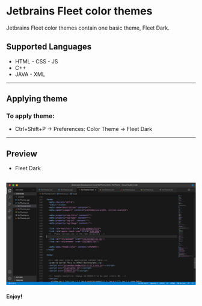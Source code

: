 # Jetbrains Fleet color themes

Jetbrains Fleet color themes contain one basic theme, Fleet Dark.

## Supported Languages

* HTML - CSS - JS
* C++
* JAVA - XML
---

## Applying theme

### To apply theme:
* Ctrl+Shift+P -> Preferences: Color Theme -> Fleet Dark
---

## Preview

* Fleet Dark

![Preview 1](preview/preview_fleet_dark.png)
---

**Enjoy!**
